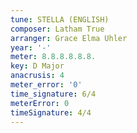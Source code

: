 ```yaml
---
tune: STELLA (ENGLISH)
composer: Latham True
arranger: Grace Elma Uhler
year: '-'
meter: 8.8.8.8.8.8.
key: D Major
anacrusis: 4
meter_error: '0'
time_signature: 6/4
meterError: 0
timeSignature: 4/4
---
```

